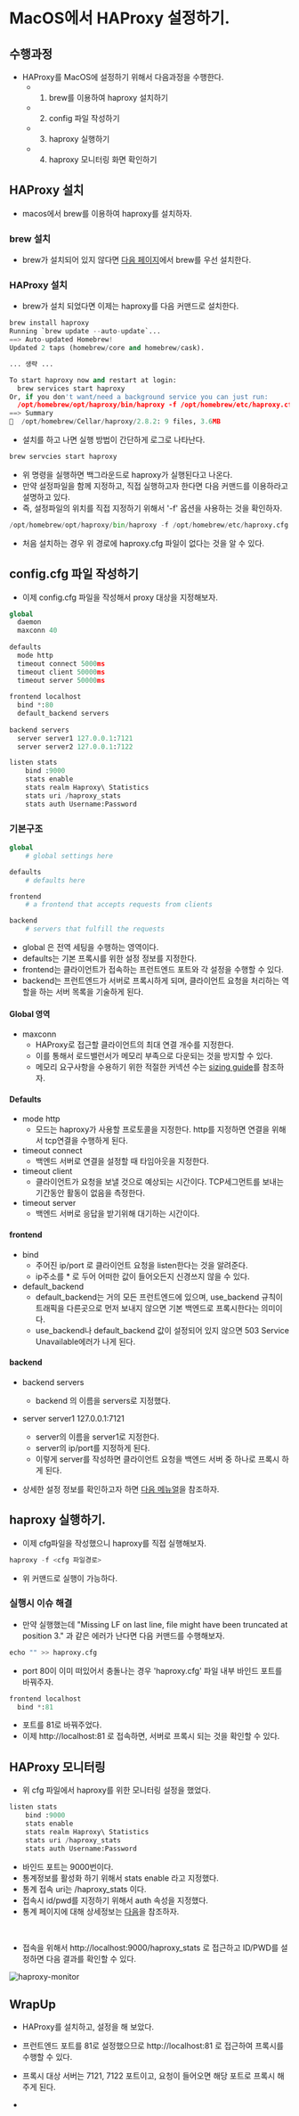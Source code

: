 # MacOS에서 HAProxy 설정하기. 

## 수행과정

- HAProxy를 MacOS에 설정하기 위해서 다음과정을 수행한다. 
  - 1. brew를 이용하여 haproxy 설치하기
  - 2. config 파일 작성하기 
  - 3. haproxy 실행하기
  - 4. haproxy 모니터링 화면 확인하기

## HAProxy 설치

- macos에서 brew를 이용하여 haproxy를 설치하자. 

### brew 설치 

- brew가 설치되어 있지 않다면 [다음 페이지](https://docs.brew.sh/Installation)에서 brew를 우선 설치한다. 

### HAProxy 설치 

- brew가 설치 되었다면 이제는 haproxy를 다음 커맨드로 설치한다. 

```py
brew install haproxy
Running `brew update --auto-update`...
==> Auto-updated Homebrew!
Updated 2 taps (homebrew/core and homebrew/cask).

... 생략 ...

To start haproxy now and restart at login:
  brew services start haproxy
Or, if you don't want/need a background service you can just run:
  /opt/homebrew/opt/haproxy/bin/haproxy -f /opt/homebrew/etc/haproxy.cfg
==> Summary
🍺  /opt/homebrew/Cellar/haproxy/2.8.2: 9 files, 3.6MB
```

- 설치를 하고 나면 실행 방법이 간단하게 로그로 나타난다. 

```py
brew servcies start haproxy
```

- 위 명령을 실행하면 백그라운드로 haproxy가 실행된다고 나온다. 
- 만약 설정파일을 함께 지정하고, 직접 실행하고자 한다면 다음 커맨드를 이용하라고 설명하고 있다.
- 즉, 설정파일의 위치를 직접 지정하기 위해서 '-f' 옵션을 사용하는 것을 확인하자.  

```py
/opt/homebrew/opt/haproxy/bin/haproxy -f /opt/homebrew/etc/haproxy.cfg
```

- 처음 설치하는 경우 위 경로에 haproxy.cfg 파일이 없다는 것을 알 수 있다. 

## config.cfg 파일 작성하기

- 이제 config.cfg 파일을 작성해서 proxy 대상을 지정해보자. 

```py
global 
  daemon 
  maxconn 40 
 
defaults 
  mode http 
  timeout connect 5000ms 
  timeout client 50000ms 
  timeout server 50000ms 
 
frontend localhost 
  bind *:80
  default_backend servers 
 
backend servers 
  server server1 127.0.0.1:7121 
  server server2 127.0.0.1:7122

listen stats 
    bind :9000 
    stats enable
    stats realm Haproxy\ Statistics  
    stats uri /haproxy_stats  
    stats auth Username:Password   

```

### 기본구조 

```py
global
    # global settings here

defaults
    # defaults here

frontend
    # a frontend that accepts requests from clients

backend
    # servers that fulfill the requests
```

- global 은 전역 세팅을 수행하는 영역이다. 
- defaults는 기본 프록시를 위한 설정 정보를 지정한다. 
- frontend는 클라이언트가 접속하는 프런트엔드 포트와 각 설정을 수행할 수 있다. 
- backend는 프런트엔드가 서버로 프록시하게 되며, 클라이언트 요청을 처리하는 역할을 하는 서버 목록을 기술하게 된다. 

#### Global 영역

- maxconn
  - HAProxy로 접근할 클라이언트의 최대 연결 개수를 지정한다. 
  - 이를 통해서 로드밸런서가 메모리 부족으로 다운되는 것을 방지할 수 있다. 
  - 메모리 요구사항을 수용하기 위한 적절한 커넥션 수는 [sizing guide](https://www.haproxy.com/documentation/hapee/1-8r1/onepage/intro/#3.5)를 참조하자. 

#### Defaults

- mode http
  - 모드는 haproxy가 사용할 프로토콜을 지정한다. http를 지정하면 연결을 위해서 tcp연결을 수행하게 된다. 
- timeout connect
  - 백엔드 서버로 연결을 설정할 때 타임아웃을 지정한다. 
- timeout client
  - 클라이언트가 요청을 보낼 것으로 예상되는 시간이다. TCP세그먼트를 보내는 기간동안 활동이 없음을 측정한다. 
- timeout server
  - 백엔드 서버로 응답을 받기위해 대기하는 시간이다. 

#### frontend

- bind
  - 주어진 ip/port 로 클라이언트 요청을 listen한다는 것을 알려준다. 
  - ip주소를 * 로 두어 어떠한 값이 들어오든지 신경쓰지 않을 수 있다. 
- default_backend
  - default_backend는 거의 모든 프런트엔드에 있으며, use_backend 규칙이 트래픽을 다른곳으로 먼저 보내지 않으면 기본 백엔드로 프록시한다는 의미이다. 
  - use_backend나 default_backend 값이 설정되어 있지 않으면 503 Service Unavailable에러가 나게 된다. 

#### backend

- backend servers
  - backend 의 이름을 servers로 지정했다. 
- server server1 127.0.0.1:7121 
  - server의 이름을 server1로 지정한다. 
  - server의 ip/port를 지정하게 된다. 
  - 이렇게 server를 작성하면 클라이언트 요청을 백엔드 서버 중 하나로 프록시 하게 된다. 


- 상세한 설정 정보를 확인하고자 하면 [다음 메뉴얼](https://www.haproxy.com/blog/the-four-essential-sections-of-an-haproxy-configuration)을 참조하자. 


## haproxy 실행하기. 

- 이제 cfg파일을 작성했으니 haproxy를 직접 실행해보자. 

```py
haproxy -f <cfg 파일경로>
```

- 위 커맨드로 실행이 가능하다. 

### 실행시 이슈 해결 

- 만약 실행했는데 "Missing LF on last line, file might have been truncated at position 3." 과 같은 에러가 난다면 다음 커맨드를 수행해보자. 
  
```py
echo "" >> haproxy.cfg
```

- port 80이 이미 떠있어서 충돌나는 경우 'haproxy.cfg' 파일 내부 바인드 포트를 바꿔주자. 

```py
frontend localhost 
  bind *:81
```

- 포트를 81로 바꿔주었다. 
- 이제 http://localhost:81 로 접속하면, 서버로 프록시 되는 것을 확인할 수 있다. 

## HAProxy 모니터링

- 위 cfg 파일에서 haproxy를 위한 모니터링 설정을 했었다. 

```py
listen stats 
    bind :9000 
    stats enable
    stats realm Haproxy\ Statistics  
    stats uri /haproxy_stats  
    stats auth Username:Password   
```

- 바인드 포트는 9000번이다. 
- 통계정보를 활성화 하기 위해서 stats enable 라고 지정했다. 
- 통계 접속 uri는 /haproxy_stats 이다. 
- 접속시 id/pwd를 지정하기 위해서 auth 속성을 지정했다. 
- 통계 페이지에 대해 상세정보는 [다음](https://www.haproxy.com/blog/exploring-the-haproxy-stats-page/)을 참조하자. 

<br/>

- 접속을 위해서 http://localhost:9000/haproxy_stats 로 접근하고 ID/PWD를 설정하면 다음 결과를 확인할 수 있다. 
  
![haproxy-monitor](imgs/haproxy-monitor.png)

## WrapUp

- HAProxy를 설치하고, 설정을 해 보았다. 
- 프런트엔드 포트를 81로 설정했으므로 http://localhost:81 로 접근하여 프록시를 수행할 수 있다. 
- 프록시 대상 서버는 7121, 7122 포트이고, 요청이 들어오면 해당 포트로 프록시 해주게 된다. 



- 